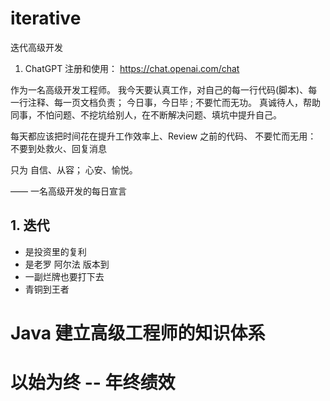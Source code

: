 # iterative
迭代高级开发


1. ChatGPT 注册和使用： https://chat.openai.com/chat

作为一名高级开发工程师。
我今天要认真工作，对自己的每一行代码(脚本)、每一行注释、每一页文档负责； 
今日事，今日毕 ;  不要忙而无功。
真诚待人，帮助同事，不怕问题、不挖坑给别人，在不断解决问题、填坑中提升自己。

每天都应该把时间花在提升工作效率上、Review 之前的代码、
不要忙而无用： 不要到处救火、回复消息

只为 自信、从容； 心安、愉悦。

——  一名高级开发的每日宣言


## 1. 迭代

- 是投资里的复利
- 是老罗 阿尔法 版本到
- 一副烂牌也要打下去
- 青铜到王者

# Java 建立高级工程师的知识体系


# 以始为终 -- 年终绩效
